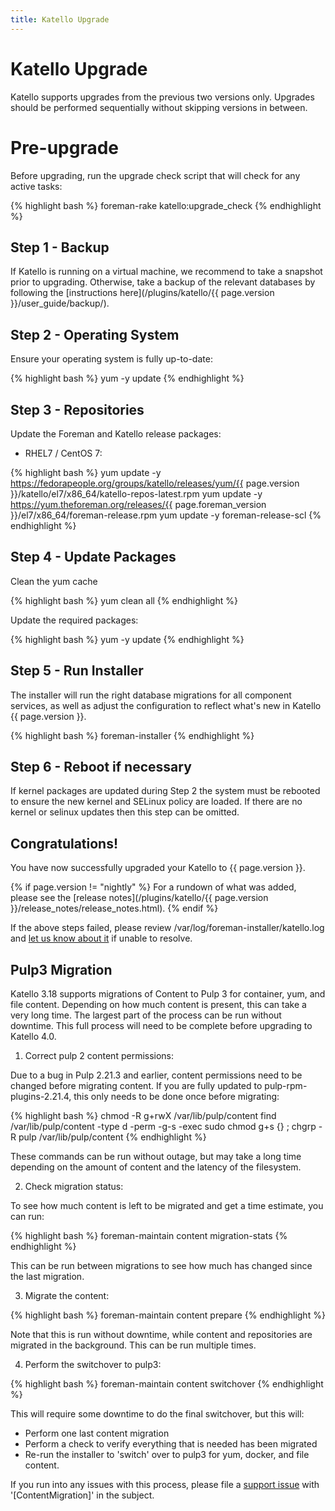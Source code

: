 ```yaml
---
title: Katello Upgrade
---
```


# Katello Upgrade

Katello supports upgrades from the previous two versions only. Upgrades should be performed sequentially without skipping versions in between.

# Pre-upgrade

Before upgrading, run the upgrade check script that will check for any active tasks:

{% highlight bash %}
foreman-rake katello:upgrade_check
{% endhighlight %}

## Step 1 - Backup

If Katello is running on a virtual machine, we recommend to take a snapshot prior to upgrading. Otherwise, take a backup of the relevant databases by following the [instructions here](/plugins/katello/{{ page.version }}/user_guide/backup/).

## Step 2 - Operating System

Ensure your operating system is fully up-to-date:

{% highlight bash %}
yum -y update
{% endhighlight %}

## Step 3 - Repositories

Update the Foreman and Katello release packages:

  * RHEL7 / CentOS 7:

{% highlight bash %}
  yum update -y https://fedorapeople.org/groups/katello/releases/yum/{{ page.version }}/katello/el7/x86_64/katello-repos-latest.rpm
  yum update -y https://yum.theforeman.org/releases/{{ page.foreman_version }}/el7/x86_64/foreman-release.rpm
  yum update -y foreman-release-scl
{% endhighlight %}

## Step 4 - Update Packages

Clean the yum cache

{% highlight bash %}
yum clean all
{% endhighlight %}

Update the required packages:

{% highlight bash %}
yum -y update
{% endhighlight %}

## Step 5 - Run Installer

The installer will run the right database migrations for all component services, as well as adjust the configuration to reflect what's new in Katello {{ page.version }}.

{% highlight bash %}
foreman-installer
{% endhighlight %}

## Step 6 - Reboot if necessary
If kernel packages are updated during Step 2 the system must be rebooted to ensure the new kernel and SELinux policy are loaded. If there are no kernel or selinux updates
then this step can be omitted.

## Congratulations!
You have now successfully upgraded your Katello to {{ page.version }}.

{% if page.version != "nightly" %}
For a rundown of what was added, please see the [release notes](/plugins/katello/{{ page.version }}/release_notes/release_notes.html).
{% endif %}

If the above steps failed, please review /var/log/foreman-installer/katello.log and [let us know about it](https://community.theforeman.org/c/support) if unable to resolve.


## Pulp3 Migration

Katello 3.18 supports migrations of Content to Pulp 3 for container, yum, and file content.  Depending on how much content is present, this can take a very long time.  The largest part of the process can be run without downtime.  This full process will need to be complete before upgrading to Katello 4.0.

1.  Correct pulp 2 content permissions:

Due to a bug in Pulp 2.21.3 and earlier, content permissions need to be changed before migrating content.  If you are fully updated to pulp-rpm-plugins-2.21.4, this only needs to be done once before migrating:

{% highlight bash %}
chmod -R g+rwX /var/lib/pulp/content
find /var/lib/pulp/content -type d -perm -g-s -exec sudo chmod g+s {} \;
chgrp -R pulp /var/lib/pulp/content
{% endhighlight %}

These commands can be run without outage, but may take a long time depending on the amount of content and the latency of the filesystem.

2.  Check migration status:

To see how much content is left to be migrated and get a time estimate, you can run:

{% highlight bash %}
foreman-maintain content migration-stats
{% endhighlight %}

This can be run between migrations to see how much has changed since the last migration.

3.  Migrate the content:

{% highlight bash %}
foreman-maintain content prepare
{% endhighlight %}

Note that this is run without downtime, while content and repositories are migrated in the background.  This can be run multiple times.

4. Perform the switchover to pulp3:

{% highlight bash %}
foreman-maintain content switchover
{% endhighlight %}

This will require some downtime to do the final switchover, but this will:

* Perform one last content migration
* Perform a check to verify everything that is needed has been migrated
* Re-run the installer to 'switch' over to pulp3 for yum, docker, and file content.

If you run into any issues with this process, please file a [support issue](https://community.theforeman.org/c/support/10) with '[ContentMigration]' in the subject.

